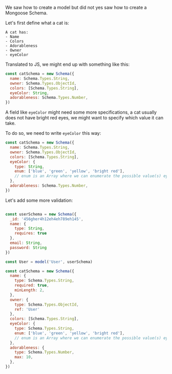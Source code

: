 

We saw how to create a model but did not yes saw how to create a Mongoose Schema.

Let's first define what a cat is:

```
A cat has:
- Name
- Colors
- Adorableness
- Owner
- eyeColor
```

Translated to JS, we might end up with something like this:

```js
const catSchema = new Schema({
  name: Schema.Types.String,
  owner: Schema.Types.ObjectId,
  colors: [Schema.Types.String],
  eyeColor: String,
  adorableness: Schema.Types.Number,
})
```

A field like `eyeColor` might need some more specifications, a cat usually does not have bright red eyes, we might want to specify which value it can take.

To do so, we need to write `eyeColor` this way:

```js
const catSchema = new Schema({
  name: Schema.Types.String,
  owner: Schema.Types.ObjectId,
  colors: [Schema.Types.String],
  eyeColor: {
    type: String,
    enum: ['blue', 'green', 'yellow', 'bright red'],
    // enum is an Array where we can enumerate the possible value(s) eyeColor can take.
  },
  adorableness: Schema.Types.Number,
})
```

Let's add some more validation:

```js

const userSchema = new Schema({
  _id: '456gher4h12eh4eh789eh145',
  name: {
    type: String,
    requires: true
  },
  email: String,
  password: String
})

const User = model('User', userSchema)

const catSchema = new Schema({
  name: {
    type: Schema.Types.String,
    required: true,
    minLength: 2,
  },
  owner: {
    type: Schema.Types.ObjectId,
    ref: 'User'
  },
  colors: [Schema.Types.String],
  eyeColor: {
    type: Schema.Types.String,
    enum: ['blue', 'green', 'yellow', 'bright red'],
    // enum is an Array where we can enumerate the possible value(s) eyeColor can take.
  },
  adorableness: {
    type: Schema.Types.Number,
    max: 10,
  },
})
```
